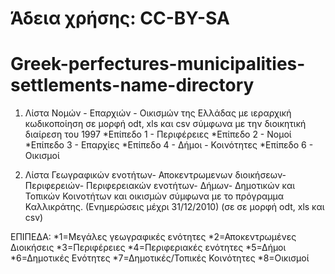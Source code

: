 
# Άδεια χρήσης: CC-BY-SA
# Greek-perfectures-municipalities-settlements-name-directory

1) Λίστα Νομών - Επαρχιών - Οικισμών της Ελλάδας  με ιεραρχική κωδικοποίηση  σε μορφή odt, xls και csv σύμφωνα με την διοικητική διαίρεση του 1997
*Επίπεδο 1 - Περιφέρειες
*Επίπεδο 2 - Νομοί
*Επίπεδο 3 - Επαρχίες
*Επίπεδο 4 - Δήμοι - Κοινότητες
*Επίπεδο 6 - Οικισμοί 

2) Λίστα Γεωγραφικών ενοτήτων- Αποκεντρωμενων διοικήσεων- Περιφερειών- Περιφερειακών ενοτήτων- Δήμων- Δημοτικών και Τοπικών Κοινοτήτων και οικισμών σύμφωνα με το πρόγραμμα Καλλικράτης. (Ενημερώσεις μέχρι 31/12/2010) (σε σε μορφή odt, xls και csv)

ΕΠΙΠΕΔΑ: 
*1=Μεγάλες γεωγραφικές ενότητες
*2=Αποκεντρωμένες Διοικήσεις
*3=Περιφέρειες
*4=Περιφεριακές ενότητες
*5=Δήμοι
*6=Δημοτικές Ενότητες
*7=Δημοτικές/Τοπικές Κοινότητες
*8=Οικισμοί



